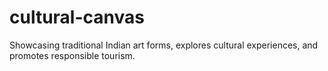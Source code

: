 # cultural-canvas
Showcasing traditional Indian art forms, explores cultural experiences, and promotes responsible tourism.
